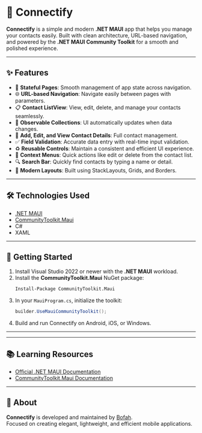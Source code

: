 # 📱 Connectify

**Connectify** is a simple and modern **.NET MAUI** app that helps you manage your contacts easily. Built with clean architecture, URL-based navigation, and powered by the **.NET MAUI Community Toolkit** for a smooth and polished experience.

---

## ✨ Features

- 📄 **Stateful Pages**: Smooth management of app state across navigation.
- 🌐 **URL-based Navigation**: Navigate easily between pages with parameters.
- 📋 **Contact ListView**: View, edit, delete, and manage your contacts seamlessly.
- 🔄 **Observable Collections**: UI automatically updates when data changes.
- 💊 **Add, Edit, and View Contact Details**: Full contact management.
- ✅ **Field Validation**: Accurate data entry with real-time input validation.
- ♻️ **Reusable Controls**: Maintain a consistent and efficient UI experience.
- 🧹 **Context Menus**: Quick actions like edit or delete from the contact list.
- 🔍 **Search Bar**: Quickly find contacts by typing a name or detail.
- 🧱 **Modern Layouts**: Built using StackLayouts, Grids, and Borders.

---

## 🛠 Technologies Used

- [.NET MAUI](https://learn.microsoft.com/dotnet/maui/)
- [CommunityToolkit.Maui](https://github.com/CommunityToolkit/Maui)
- C#
- XAML

---

## 🚀 Getting Started

1. Install Visual Studio 2022 or newer with the **.NET MAUI** workload.
2. Install the **CommunityToolkit.Maui** NuGet package:
   ```bash
   Install-Package CommunityToolkit.Maui
   ```
3. In your `MauiProgram.cs`, initialize the toolkit:
   ```csharp
   builder.UseMauiCommunityToolkit();
   ```
4. Build and run Connectify on Android, iOS, or Windows.

---

---

## 📚 Learning Resources

- [Official .NET MAUI Documentation](https://learn.microsoft.com/dotnet/maui/)
- [CommunityToolkit.Maui Documentation](https://learn.microsoft.com/dotnet/communitytoolkit/maui/)

---

## 🦮 About

**Connectify** is developed and maintained by [Bofah](https://github.com/Patrick4350).  
Focused on creating elegant, lightweight, and efficient mobile applications.

